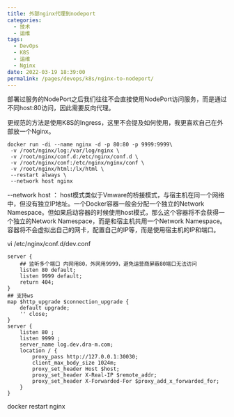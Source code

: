 ```yaml
---
title: 外部nginx代理到nodeport
categories: 
  - 技术
  - 运维
tags: 
  - DevOps
  - K8S
  - 运维
  - Nginx
date: 2022-03-19 18:39:00
permalink: /pages/devops/k8s/nginx-to-nodeport/
---
```

部署过服务的NodePort之后我们往往不会直接使用NodePort访问服务，而是通过不同host:80访问，因此需要反向代理。
<!-- more -->
更规范的方法是使用K8S的Ingress，这里不会提及如何使用，我更喜欢自己在外部放一个Nginx。

```docker
docker run -di --name nginx -d -p 80:80 -p 9999:9999\
 -v /root/nginx/log:/var/log/nginx \
 -v /root/nginx/conf.d:/etc/nginx/conf.d \
 -v /root/nginx/conf:/etc/nginx/nginx/conf \
 -v /root/nginx/html:/lx/html \
 --restart always \
 --network host nginx
```
--network host ：
host模式类似于Vmware的桥接模式，与宿主机在同一个网络中，但没有独立IP地址。一个Docker容器一般会分配一个独立的Network Namespace。但如果启动容器的时候使用host模式，那么这个容器将不会获得一个独立的Network Namespace，而是和宿主机共用一个Network Namespace。容器将不会虚拟出自己的网卡，配置自己的IP等，而是使用宿主机的IP和端口。

vi /etc/nginx/conf.d/dev.conf
```nginx
server {
    ## 监听多个端口 内网用80，外网用9999，避免运营商屏蔽80端口无法访问
    listen 80 default;
    listen 9999 default;
    return 404;    
}
## 支持ws
map $http_upgrade $connection_upgrade {
    default upgrade;
    '' close;
}
server {
    listen 80 ;
    listen 9999 ;
    server_name log.dev.dra-m.com;
    location / {
        proxy_pass http://127.0.0.1:30030;
        client_max_body_size 1024m;
        proxy_set_header Host $host;
        proxy_set_header X-Real-IP $remote_addr;
        proxy_set_header X-Forwarded-For $proxy_add_x_forwarded_for;
    }
}
```

docker restart nginx
